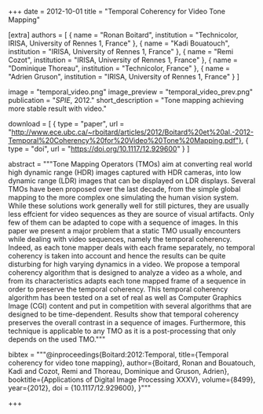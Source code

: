 +++
date = 2012-10-01
title = "Temporal Coherency for Video Tone Mapping"

[extra]
authors = [
    { name = "Ronan Boitard", institution = "Technicolor, IRISA, University of Rennes 1, France" },
    { name = "Kadi Bouatouch", institution = "IRISA, University of Rennes 1, France" },
    { name = "Remi Cozot", institution = "IRISA, University of Rennes 1, France" },
    { name = "Dominique Thoreau", institution = "Technicolor, France" },
    { name = "Adrien Gruson", institution = "IRISA, University of Rennes 1, France" }
]

image = "temporal_video.png"
image_preview = "temporal_video_prev.png"
publication = "*SPIE*, 2012."
short_description = "Tone mapping achieving more stable result with video."

download = [
    { type = "paper", url = "http://www.ece.ubc.ca/~rboitard/articles/2012/Boitard%20et%20al.-2012-Temporal%20Coherency%20for%20Video%20Tone%20Mapping.pdf"},
    { type = "doi", url = "https://doi.org/10.1117/12.929600" }
]

abstract = """Tone Mapping Operators (TMOs) aim at converting real world high dynamic range (HDR) images captured with HDR cameras, into low dynamic range (LDR) images that can be displayed on LDR displays.  Several TMOs have been proposed over the last decade, from the simple global mapping to the more complex one simulating the human vision system.  While these solutions work generally well for still pictures, they are usually less effcient for video sequences as they are source of visual artifacts.  Only few of them can be adapted to cope with a sequence of images.  In this paper we present a major problem that a static TMO usually encounters while dealing with video sequences, namely the temporal coherency.  Indeed, as each tone mapper deals with each frame separately, no  temporal  coherency  is  taken  into  account  and  hence  the  results  can  be  quite  disturbing  for  high  varying dynamics in a video.  We propose a temporal coherency algorithm that is designed to analyze a video as a whole, and  from  its  characteristics  adapts  each  tone  mapped  frame  of  a  sequence  in  order  to  preserve  the  temporal coherency.  This temporal coherency algorithm has been tested on a set of real as well as Computer Graphics Image (CGI) content and put in competition with several algorithms that are designed to be time-dependent. Results show that temporal coherency preserves the overall contrast in a sequence of images.  Furthermore, this technique is applicable to any TMO as it is a post-processing that only depends on the used TMO."""

bibtex = """@inproceedings{Boitard:2012:Temporal,
  title={Temporal coherency for video tone mapping},
  author={Boitard, Ronan and Bouatouch, Kadi and Cozot, Remi and Thoreau, Dominique and Gruson, Adrien},
  booktitle={Applications of Digital Image Processing XXXV},
  volume={8499},
  year={2012},
  doi = {10.1117/12.929600},
}"""

+++
